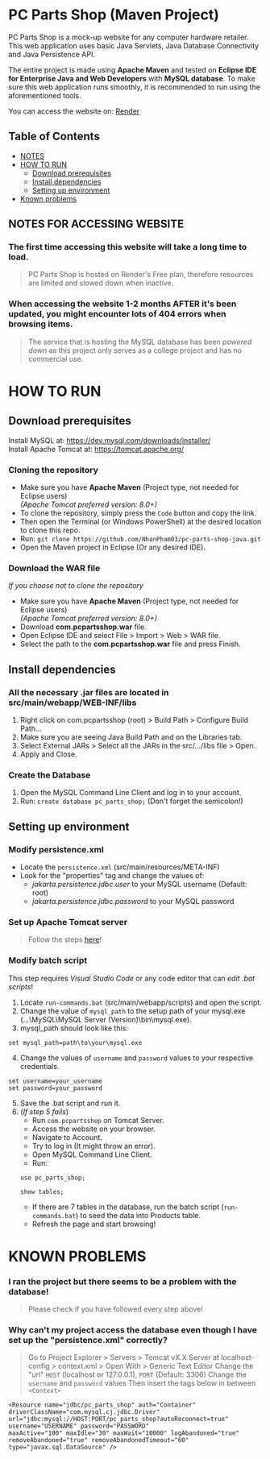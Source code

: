 # PC Parts Shop (Maven Project)

PC Parts Shop is a mock-up website for any computer hardware retailer.
This web application uses basic Java Servlets, Java Database Connectivity and Java Persistence API.

The entire project is made using **Apache Maven** and tested on **Eclipse IDE for Enterprise Java and Web Developers** with **MySQL database**.
To make sure this web application runs smoothly, it is recommended to run using the aforementioned tools.

You can access the website on: [Render](https://pcpartsshop.onrender.com/com.pcpartsshop/)

## Table of Contents
- [NOTES](#notes-for-accessing-website)
- [HOW TO RUN](#how-to-run)
    - [Download prerequisites](#download-prerequisites)
    - [Install dependencies](#install-dependencies)
    - [Setting up environment](#setting-up-environment)
- [Known problems](#known-problems)

## NOTES FOR ACCESSING WEBSITE
### The first time accessing this website will take a long time to load.
> PC Parts Shop is hosted on Render's Free plan, therefore resources are limited and slowed down when inactive.

### When accessing the website 1-2 months AFTER it's been updated, you might encounter lots of 404 errors when browsing items.
> The service that is hosting the MySQL database has been _powered down_ as this project only serves as a college project and has no commercial use.

# HOW TO RUN
## Download prerequisites
Install MySQL at: https://dev.mysql.com/downloads/installer/  
Install Apache Tomcat at: https://tomcat.apache.org/

### Cloning the repository
- Make sure you have **Apache Maven** (Project type, not needed for Eclipse users)  
*(Apache Tomcat preferred version: 8.0+)*
- To clone the repository, simply press the `Code` button and copy the link.
- Then open the Terminal (or Windows PowerShell) at the desired location to clone this repo.
- Run: `git clone https://github.com/NhanPham03/pc-parts-shop-java.git`
- Open the Maven project in Eclipse (Or any desired IDE).

### Download the WAR file
_If you choose not to clone the repository_
- Make sure you have **Apache Maven** (Project type, not needed for Eclipse users)  
*(Apache Tomcat preferred version: 8.0+)*
- Download **com.pcpartsshop.war** file.
- Open Eclipse IDE and select File > Import > Web > WAR file.
- Select the path to the **com.pcpartsshop.war** file and press Finish.

## Install dependencies
### All the necessary .jar files are located in src/main/webapp/WEB-INF/libs
1. Right click on com.pcpartsshop (root) > Build Path > Configure Build Path...
2. Make sure you are seeing Java Build Path and on the Libraries tab.
3. Select External JARs > Select all the JARs in the src/.../libs file > Open.
4. Apply and Close.

### Create the Database
1. Open the MySQL Command Line Client and log in to your account.
2. Run: `create database pc_parts_shop;` (Don't forget the semicolon!)

## Setting up environment
### Modify persistence.xml
- Locate the `persistence.xml` (src/main/resources/META-INF)
- Look for the "properties" tag and change the values of:
    + *jakarta.persistence.jdbc.user* to your MySQL username (Default: root)
    + *jakarta.persistence.jdbc.password* to your MySQL password

### Set up Apache Tomcat server
> Follow the steps [here](https://www.javatpoint.com/how-to-configure-tomcat-server-in-eclipse-ide#:~:text=For%20configuring%20the%20tomcat%20server,%2D%3E%20addAll%20%2D%3E%20Finish.)!

### Modify batch script
This step requires _Visual Studio Code_ or any code editor that can _edit .bat scripts_!
1. Locate `run-commands.bat` (src/main/webapp/scripts) and open the script.
2. Change the value of `mysql_path` to the setup path of your mysql.exe (...\MySQL\MySQL Server (Version)\bin\mysql.exe).
3. mysql_path should look like this:
```
set mysql_path=path\to\your\mysql.exe
```
4. Change the values of `username` and `password` values to your respective credentials.
```
set username=your_username
set password=your_password
```
5. Save the .bat script and run it.
6. (_If step 5 fails_)
    + Run `com.pcpartsshop` on Tomcat Server.
    + Access the website on your browser.
    + Navigate to Account.
    + Try to log in (It might throw an error).
    + Open MySQL Command Line Client.
    + Run:
    ```
    use pc_parts_shop;

    show tables;
    ```
    + If there are 7 tables in the database, run the batch script (`run-commands.bat`) to seed the data into Products table.
    + Refresh the page and start browsing!

# KNOWN PROBLEMS
### I ran the project but there seems to be a problem with the database!
> Please check if you have followed every step above!

### Why can't my project access the database even though I have set up the "persistence.xml" correctly?
> Go to Project Explorer > Servers > Tomcat vX.X Server at localhost-config > context.xml > Open With > Generic Text Editor
> Change the "url" `HOST` (localhost or 127.0.0.1), `PORT` (Default: 3306)
> Change the `username` and `password` values
> Then insert the tags below in between `<Context>`
```
<Resource name="jdbc/pc_parts_shop" auth="Container" driverClassName="com.mysql.cj.jdbc.Driver" 
url="jdbc:mysql://HOST:PORT/pc_parts_shop?autoReconnect=true" 
username="USERNAME" password="PASSWORD" 
maxActive="100" maxIdle="30" maxWait="10000" logAbandoned="true" removeAbandoned="true" removeAbandonedTimeout="60" type="javax.sql.DataSource" />
```
